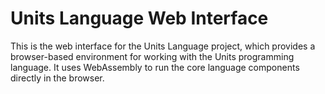 # Units Language Web Interface

This is the web interface for the Units Language project, which provides a browser-based environment for working with the Units programming language. It uses WebAssembly to run the core language components directly in the browser.

